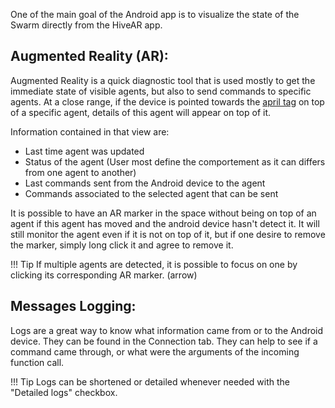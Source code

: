 One of the main goal of the Android app is to visualize the state of the Swarm directly from the HiveAR app.

## Augmented Reality (AR): <a name="ar"></a>

Augmented Reality is a quick diagnostic tool that is used mostly to get the immediate state of visible agents, but also to send commands to specific agents.
At a close range, if the device is pointed towards the [april tag](https://april.eecs.umich.edu/software/apriltag) on top of a specific agent, details of this agent will appear on top of it.<!--add reference or detail what this is--> 

Information contained in that view are:

- Last time agent was updated
- Status of the agent (User most define the comportement as it can differs from one agent to another)
- Last commands sent from the Android device to the agent
- Commands associated to the selected agent that can be sent

It is possible to have an AR marker in the space without being on top of an agent if this agent has moved and the android device hasn't detect it.
It will still monitor the agent even if it is not on top of it, but if one desire to remove the marker, simply long click it and agree to remove it.

!!! Tip
    If multiple agents are detected, it is possible to focus on one by clicking its corresponding AR marker. (arrow)

## Messages Logging: <a name="logs"></a>

Logs are a great way to know what information came from or to the Android device.
They can be found in the Connection tab.
They can help to see if a command came through, or what were the arguments of the incoming function call.

!!! Tip
    Logs can be shortened or detailed whenever needed with the "Detailed logs" checkbox.